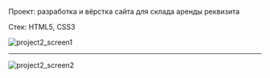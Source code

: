 Проект: разработка и вёрстка сайта для склада аренды реквизита

Стек: HTML5, CSS3

![project2_screen1](https://user-images.githubusercontent.com/77698266/139585020-6df59545-be81-444e-a24f-fab17f0db2eb.jpg)

--------------------------------------------------------------------------------------------------------------------------------

![project2_screen2](https://user-images.githubusercontent.com/77698266/139585080-599502b7-3595-4ed2-8e4d-d83f2396a753.jpg)
